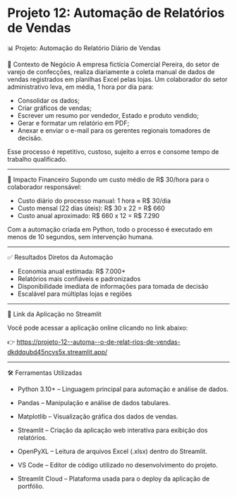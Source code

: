 # Projeto 12: Automação de Relatórios de Vendas

📊 Projeto: Automação do Relatório Diário de Vendas

🧠 Contexto de Negócio
A empresa fictícia Comercial Pereira, do setor de varejo de confecções, realiza diariamente a coleta manual de dados de vendas registrados em planilhas Excel pelas lojas. Um colaborador do setor administrativo leva, em média, 1 hora por dia para:
-	Consolidar os dados;
-	Criar gráficos de vendas;
-	Escrever um resumo por vendedor, Estado e produto vendido;
- Gerar e formatar um relatório em PDF;
- Anexar e enviar o e-mail para os gerentes regionais tomadores de decisão.

Esse processo é repetitivo, custoso, sujeito a erros e consome tempo de trabalho qualificado.
________________________________________
💸 Impacto Financeiro
Supondo um custo médio de R$ 30/hora para o colaborador responsável:
- Custo diário do processo manual:
1 hora ≈ R$ 30/dia
-	Custo mensal (22 dias úteis):
R$ 30 x 22 = R$ 660
-	Custo anual aproximado:
R$ 660 x 12 = R$ 7.290

Com a automação criada em Python, todo o processo é executado em menos de 10 segundos, sem intervenção humana.
________________________________________
✅ Resultados Diretos da Automação
-	Economia anual estimada: R$ 7.000+
-	Relatórios mais confiáveis e padronizados
- Disponibilidade imediata de informações para tomada de decisão
-	Escalável para múltiplas lojas e regiões
________________________________________

🔗 Link da Aplicação no Streamlit

Você pode acessar a aplicação online clicando no link abaixo:

👉 https://projeto-12--automa--o-de-relat-rios-de-vendas-dkddqubd45ncvs5x.streamlit.app/

________________________________________

🛠️ Ferramentas Utilizadas
- Python 3.10+ – Linguagem principal para automação e análise de dados.

- Pandas – Manipulação e análise de dados tabulares.

- Matplotlib – Visualização gráfica dos dados de vendas.

- Streamlit – Criação da aplicação web interativa para exibição dos relatórios.

- OpenPyXL – Leitura de arquivos Excel (.xlsx) dentro do Streamlit.

- VS Code – Editor de código utilizado no desenvolvimento do projeto.

- Streamlit Cloud – Plataforma usada para o deploy da aplicação de portfólio.
